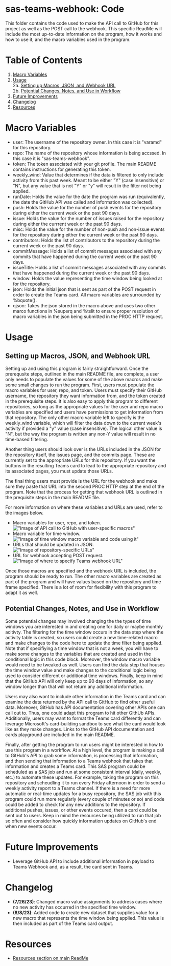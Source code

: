 # sas-teams-webhook: Code
This folder contains the code used to make the API call to GitHub for this project as well as the POST call to the webhook. This specific ReadMe will include the most up-to-date information on the program, how it works and how to use it, and the macro variables used in the program.

# Table of Contents
1. [Macro Variables](https://github.com/varamdas/sas-teams-webhook/tree/main/Code#macro-variables)  
2. [Usage](https://github.com/varamdas/sas-teams-webhook/tree/main/Code#usage)    
    2a. [Setting up Macros, JSON, and Webhook URL](https://github.com/varamdas/sas-teams-webhook/tree/main/Code#setting-up-macros-json-and-webhook-url)    
    2b. [Potential Changes, Notes, and Use in Workflow](https://github.com/varamdas/sas-teams-webhook/tree/main/Code#potential-changes-notes-and-use-in-workflow)   
3. [Future Improvements](https://github.com/varamdas/sas-teams-webhook/tree/main/Code#future-improvements)
4. [Changelog](https://github.com/varamdas/sas-teams-webhook/tree/main/Code#changelog)    
5. [Resources](https://github.com/varamdas/sas-teams-webhook/tree/main/Code#resources)  

# Macro Variables
- user: The username of the repository owner. In this case it is "varamd" for this repository.
- repo: The name of the repository whose information is being accssed. In this case it is "sas-teams-webhook".
- token: The token associated with your git profile. The main README contains instructions for generating this token.
- weekly_wind: Value that determines if the data is filtered to only include activity from this past week. Meant to be either "Y" (case insensitive) or "N", but any value that is not "Y" or "y" will result in the filter not being applied.
- runDate: Holds the value for the date the program was run (equivalently, the date the GitHub API was called and information was collected).
- push: Holds the value for the number of push events for the repository during either the current week or the past 90 days.
- issue: Holds the value for the number of issues raised for the repository during either the currrent week or the past 90 days.
- misc: Holds the value for the number of non-push and non-issue events for the repository during either the current week or the past 90 days.
- contributors: Holds the list of contributors to the repository during the current week or the past 90 days.
- commitMessage: Holds a list of commit messages associated with any commits that have happened during the current week or the past 90 days.
- issueTitle: Holds a list of commit messages associated with any commits that have happened during the current week or the past 90 days.
- window: Holds the value representing the time window being looked at for the repository.
- json: Holds the initial json that is sent as part of the POST request in order to create the Teams card. All macro variables are surrounded by %bquote().
- qjson: Takes the json stored in the macro above and uses two other marco functions in %superq and %tslit to ensure proper resolution of macro variables in the json being submitted in the PROC HTTP request.

# Usage

## Setting up Macros, JSON, and Webhook URL
Setting up and using this program is fairly straightforward. Once the prerequsite steps, outlined in the main README file, are complete, a user only needs to populate the values for some of the above macros and make some small changes to run the program. First, users must populate the macro variables for user, repo, and token. Users must specify their GitHub username, the repository they want information from, and the token created in the prerequisite steps. It is also easy to apply this program to different repositories, so long as the appropriate values for the user and repo macro variables are specified and users have permissions to get information from that repository. The only other macro variable left to specify is the weekly_wind variable, which will filter the data down to the current week's activity if provided a "y" value (case insensitive). The logical other value is "N", but the way the program is written any non-Y value will result in no time-based filtering. 

Another thing users should look over is the URLs included in the JSON for the repository itself, the issues page, and the commits page. These are currently set to the appropriate URLs for this repository. If you want the buttons in the resulting Teams card to lead to the appropriate repository and its associated pages, you must update those URLs.

The final thing users must provide is the URL for the webhook and make sure they paste that URL into the second PROC HTTP step at the end of the program. Note that the process for getting that webhook URL is outlined in the prequisite steps in the main README file.

For more information on where these variables and URLs are used, refer to the images below.  
- Macro variables for user, repo, and token.    
    !["Image of API call to GitHub with user-specific macros"](./Images_Code/Call_Macros.png)    
- Macro variable for time window.  
    !["Image of time window macro variable and code using it"](./Images_Code/Time_Macro.png)  
- URLs that should be updated in JSON.  
    !["Image of repository-specific URLs"](./Images_Code/JSON_URLs.png)  
- URL for webhook accepting POST request.  
    !["Image of where to specify Teams webhook URL"](./Images_Code/Webhook_URL.png)  

Once those macros are specified and the webhook URL is included, the program should be ready to run. The other macro variables are created as part of the program and will have values based on the repository and time frame specified. There is a lot of room for flexibility with this program to adapt it as well. 

## Potential Changes, Notes, and Use in Workflow
Some potential changes may involved changing the the types of time windows you are interested in and creating one for daily or maybe monthly acitivty. The filtering for the time window occurs in the data step where the activity table is created, so users could create a new time-related macro and make changes to the code here to update the time filter being applied. Note that if specifiying a time window that is not a week, you will have to make some changes to the variables that are created and used in the conditional logic in this code block. Moreover, the window macro variable would need to be tweaked as well. Users can find the data step that houses the time window value and make changes to the conditional logic being used to consider different or additional time windows. Finally, keep in mind that the GitHub API will only keep up to 90 days of information, so any window longer than that will not return any additional information. 

Users may also want to include other information in the Teams card and can examine the data returned by the API call to GitHub to find other useful data. Moreover, GitHub has API documentation covering other APIs one can call out to. Thus, one could adapt this program to hit other GithUb APIs. Additionally, users may want to format the Teams card differently and can leverage Microsoft's card-building sandbox to see what the card would look like as they make changes. Links to the GitHub API documentation and cards playground are included in the main README.

Finally, after getting the program to run users might be interested in how to use this program in a workflow. At a high level, the program is making a call to GitHub's API to grab some information, is processing that information, and then sending that information to a Teams webhook that takes that information and creates a Teams card. This SAS program could be scheduled as a SAS job and run at some consistent interval (daily, weekly, etc.) to automate these updates. For example, taking the program on this repository and scheudling it to run every Friday afternoon in order to send a weekly activity report to a Teams channel. If there is a need for more automatic or real-time updates for a busy repository, the SAS job with this program could run more regularly (every couple of minutes or so) and code could be added to check for any new additions to the repository. If additional pushes, issues, or other events occured, then a card could be sent out to users. Keep in mind the resources being utilized to run that job so often and consider how quickly information updates on GitHub's end when new events occur.

# Future Improvements
- Leverage GitHub API to include additional information in payload to Teams Webhook and, as a result, the card sent in Teams.

# Changelog
- <b>(7/26/23)</b>: Changed macro value assignments to address cases where no new activity has occurred in the specified time window.  
- <b>(8/8/23)</b>: Added code to create new dataset that supplies value for a new macro that represents the time window being applied. This value is then included as part of the Teams card output.   

# Resources
- [Resources section on main ReadMe](https://github.com/varamdas/sas-teams-webhook/blob/main/README.md#resources) 
